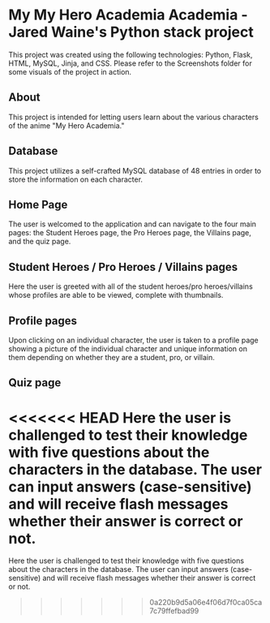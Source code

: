# My My Hero Academia Academia - Jared Waine's Python stack project

This project was created using the following technologies: Python, Flask, HTML, MySQL, Jinja, and CSS. Please refer to the Screenshots folder for some visuals of the project in action.

## About
This project is intended for letting users learn about the various characters of the anime "My Hero Academia."

## Database
This project utilizes a self-crafted MySQL database of 48 entries in order to store the information on each character.

## Home Page
The user is welcomed to the application and can navigate to the four main pages: the Student Heroes page, the Pro Heroes page, the Villains page, and the quiz page.

## Student Heroes / Pro Heroes / Villains pages
Here the user is greeted with all of the student heroes/pro heroes/villains whose profiles are able to be viewed, complete with thumbnails.

## Profile pages
Upon clicking on an individual character, the user is taken to a profile page showing a picture of the individual character and unique information on them depending on whether they are a student, pro, or villain.

## Quiz page
<<<<<<< HEAD
Here the user is challenged to test their knowledge with five questions about the characters in the database. The user can input answers (case-sensitive) and will receive flash messages whether their answer is correct or not.
=======
Here the user is challenged to test their knowledge with five questions about the characters in the database. The user can input answers (case-sensitive) and will receive flash messages whether their answer is correct or not.
>>>>>>> 0a220b9d5a06e4f06d7f0ca05ca7c79ffefbad99
